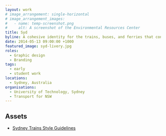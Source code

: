 ```yaml
---
layout: work
# image_arrangement: single-horizontal
# image_arrangement_images:
#   - name: temp-screenshot.png
#     alt: A screenshot of the Environmental Resources Center
title: Syd
byline: A cohesive identity for the trains, buses, and ferries that connect Sydney's diverse geography.
date: 2014-05-13 09:00:00 +1000
featured_image: syd-livery.jpg
roles:
  - Graphic design
  - Branding
tags:
  - early
  - student work
locations:
  - Sydney, Australia
organisations:
  - University of Technology, Sydney
  - Transport for NSW
---
```


## Assets

- <a href="{% link assets/work/syd/syd-trains-style-guide.pdf %}">Sydney Trains Style Guidelines</a>